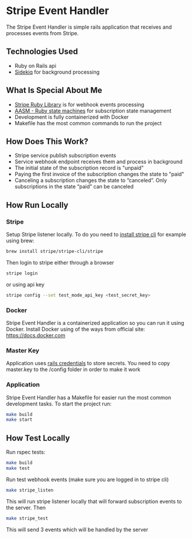 # Stripe Event Handler

The Stripe Event Handler is simple rails application that receives and processes events from Stripe.

## Technologies Used

* Ruby on Rails api
* [Sidekiq](https://sidekiq.org) for background processing

## What Is Special About Me

* [Stripe Ruby Library](https://github.com/stripe/stripe-ruby) is for webhook events processing
* [AASM - Ruby state machines](https://redux-saga.js.org) for subscription state management
* Development is fully containerized with Docker
* Makefile has the most common commands to run the project

## How Does This Work?

* Stripe service publish subscription events
* Service webhook endpoint receives them and process in background
* The initial state of the subscription record is "unpaid"
* Paying the first invoice of the subscription changes the state to "paid"
* Canceling a subscription changes the state to “canceled”. Only subscriptions in the state “paid” can be canceled

## How Run Locally

### Stripe
Setup Stripe listener locally. To do you need to [install stripe cli](https://docs.stripe.com/stripe-cli) for example using brew:
```bash
brew install stripe/stripe-cli/stripe
```
Then login to stripe either through a browser
```bash
stripe login
```
or using api key
```bash
stripe config --set test_mode_api_key <test_secret_key>
```

### Docker
Stripe Event Handler is a containerized application so you can run it using Docker. Install Docker using of the ways from official site: https://docs.docker.com

### Master Key
Application uses [rails credentials](https://edgeguides.rubyonrails.org/security.html#custom-credentials) to store secrets. You need to copy master.key to the /config folder in order to make it work

### Application
Stripe Event Handler has a Makefile for easier run the most common development tasks. To start the project run:
```bash
make build
make start
```

## How Test Locally
Run rspec tests:
```bash
make build
make test
```
Run test webhook events (make sure you are logged in to stripe cli)
```bash
make stripe_listen
```
This will run stripe listener locally that will forward subscription events to the server. Then
```bash
make stripe_test
```
This will send 3 events which will be handled by the server
